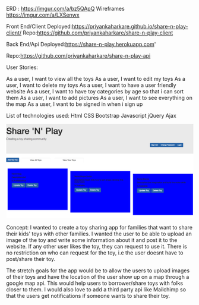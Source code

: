 ERD : https://imgur.com/a/bz5QApQ
Wireframes https://imgur.com/a/LXSenwx

Front End/Client
Deployed:https://priyankaharkare.github.io/share-n-play-client/
Repo:https://github.com/priyankaharkare/share-n-play-client

Back End/Api
Deployed:https://share-n-play.herokuapp.com'

Repo:https://github.com/priyankaharkare/share-n-play-api

User Stories:

As a user, I want to view all the toys
As a user, I want to edit my toys
As a user, I want to delete my toys
As a user, I want to have a user friendly website
As a user, I want to have toy categories by age so that i can sort them
As a user, I want to add pictures
As a user, I want to see everything on the map
As a user, I want to be signed in when i sign up

List of technologies used:
Html
CSS
Bootstrap
Javascript
jQuery
Ajax

![Share N Play](./public/shareNPlay.png)

Concept:
I wanted to create a toy sharing app for families that want to
share their kids' toys with other families.
 I wanted the user to be able to upload an image of the toy and write some information about it and post it to the website. If any other user likes the toy, they can request to use it.
 There is no restriction on who can request for the toy, i.e the user doesnt have to post/share their toy.

 The stretch goals for the app would be to allow the users to upload images of their toys and have the location of the user show up on a map through a google map api. This would help users to
 borrower/share toys with folks closer to them. I would also love to add a third party api like Mailchimp so that the users get notifications if someone wants to share their toy.
